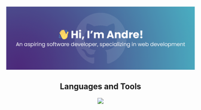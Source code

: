 ![GitHub Profile Header](blob/master/github-header.png)

<h2 align="center">Languages and Tools</h2>
<p align="center">
  <a href="https://skillicons.dev">
    <img src="https://skillicons.dev/icons?i=html,css,js" />
  </a>
</p>
<!---
andre-floors/andre-floors is a ✨ special ✨ repository because its `README.md` (this file) appears on your GitHub profile.
You can click the Preview link to take a look at your changes.
--->
